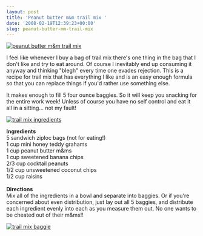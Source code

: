 ```yaml
---
layout: post
title: 'Peanut butter m&m trail mix '
date: '2008-02-19T12:39:23+00:00'
slug: peanut-butter-mm-trail-mix
---
```

<a href="http://www.flickr.com/photos/kstar810/2278103912/"><img src="http://farm3.static.flickr.com/2051/2278103912_b21ff0282c.jpg?v=0" alt="peanut butter m&m trail mix" /></a>

I feel like whenever I buy a bag of trail mix there's one thing in the bag that I don't like and try to eat around. Of course I inevitably end up consuming it anyway and thinking "blegh" every time one evades rejection. This is a recipe for trail mix that has everything I like and is an easy enough formula so that you can replace things if you'd rather use something else.

It makes enough to fill 5 four ounce baggies. So it will keep you snacking for the entire work week! Unless of course you have no self control and eat it all in a sitting... not my fault!

<a href="http://www.flickr.com/photos/kstar810/2278103864/in/photostream/"><img src="http://farm3.static.flickr.com/2066/2278103864_5f903b7748.jpg?v=0" alt="trail mix ingredients" /></a>

<div class="recipe">
<strong>Ingredients</strong><br>
5 sandwich ziploc bags (not for eating!)<br>
1 cup mini honey teddy grahams<br>
1 cup peanut butter m&ms<br>
1 cup sweetened banana chips<br>
2/3 cup cocktail peanuts<br>
1/2 cup unsweetened coconut chips<br>
1/2 cup raisins<br>
<br>
<strong>Directions</strong><br>
Mix all of the ingredients in a bowl and separate into baggies. Or if you're concerned about even distribution, just lay out all 5 baggies, and distribute each ingredient evenly into each as you measure them out. No one wants to be cheated out of their m&ms!!
</div>

<a href="http://www.flickr.com/photos/kstar810/2278103814/in/photostream/"><img src="http://farm3.static.flickr.com/2007/2278103814_40b3047894.jpg?v=0" alt="trail mix baggie" /></a>
